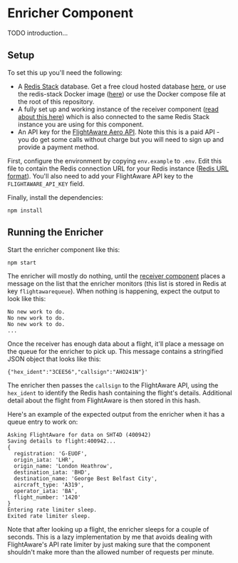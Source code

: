 # Enricher Component

TODO introduction...

## Setup

To set this up you'll need the following:

* A [Redis Stack](https://redis.io/docs/stack/get-started/) database.  Get a free cloud hosted database [here](https://redis.com/try-free), or use the redis-stack Docker image ([here](https://hub.docker.com/r/redis/redis-stack)) or use the Docker compose file at the root of this repository.
* A fully set up and working instance of the receiver component ([read about this here](../receiver/README.md)) which is also connected to the same Redis Stack instance you are using for this component.
* An API key for the [FlightAware Aero API](https://flightaware.com/commercial/aeroapi/).  Note this this is a paid API - you do get some calls without charge but you will need to sign up and provide a payment method.

First, configure the environment by copying `env.example` to `.env`.  Edit this file to contain the Redis connection URL for your Redis instance ([Redis URL format](https://www.iana.org/assignments/uri-schemes/prov/redis)).  You'll also need to add your FlightAware API key to the `FLIGHTAWARE_API_KEY` field.

Finally, install the dependencies:

```
npm install
```

## Running the Enricher

Start the enricher component like this:

```
npm start
```

The enricher will mostly do nothing, until the [receiver component](../receiver) places a message on the list that the enricher monitors (this list is stored in Redis at key `flightawarequeue`).  When nothing is happening, expect the output to look like this:

```
No new work to do.
No new work to do.
No new work to do.
...
```

Once the receiver has enough data about a flight, it'll place a message on the queue for the enricher to pick up.  This message contains a stringified JSON object that looks like this:

```
{"hex_ident":"3CEE56","callsign":"AHO241N"}'
```

The enricher then passes the `callsign` to the FlightAware API, using the `hex_ident` to identify the Redis hash containing the flight's details.  Additional detail about the flight from FlightAware is then stored in this hash.  

Here's an example of the expected output from the enricher when it has a queue entry to work on:

```
Asking FlightAware for data on SHT4D (400942)
Saving details to flight:400942...
{
  registration: 'G-EUOF',
  origin_iata: 'LHR',
  origin_name: 'London Heathrow',
  destination_iata: 'BHD',
  destination_name: 'George Best Belfast City',
  aircraft_type: 'A319',
  operator_iata: 'BA',
  flight_number: '1420'
}
Entering rate limiter sleep.
Exited rate limiter sleep.
```

Note that after looking up a flight, the enricher sleeps for a couple of seconds.  This is a lazy implementation by me that avoids dealing with FlightAware's API rate limiter by just making sure that the component shouldn't make more than the allowed number of requests per minute.